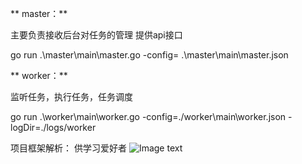 ** master：**

 主要负责接收后台对任务的管理 提供api接口
 
  go run .\master\main\master.go  -config= .\master\main\master.json
 
 
 
** worker：**

 监听任务，执行任务，任务调度
 
 go run .\worker\main\worker.go  -config=./worker\main\worker.json -logDir=./logs/worker
 
 
 
 项目框架解析：
 	供学习爱好者
	![Image text](http://img.ichunt.com/images/ichunt/github/7284e422b8f388375017149554441ec1.jpeg)
